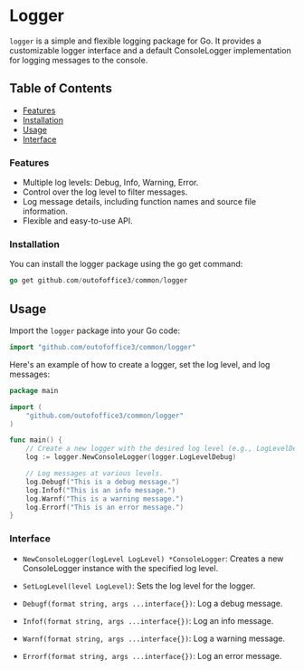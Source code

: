# Logger 

`logger` is a simple and flexible logging package for Go. It provides a customizable logger interface and a default ConsoleLogger implementation for logging messages to the console.

## Table of Contents

- [Features](#features)
- [Installation](#installation)
- [Usage](#usage)
- [Interface](#usage)

### Features

- Multiple log levels: Debug, Info, Warning, Error.
- Control over the log level to filter messages.
- Log message details, including function names and source file information.
- Flexible and easy-to-use API.

### Installation

You can install the logger package using the go get command:

``` go 
go get github.com/outofoffice3/common/logger
```

## Usage

Import the `logger` package into your Go code:
``` go
import "github.com/outofoffice3/common/logger"
```

Here's an example of how to create a logger, set the log level, and log messages:

``` go
package main

import (
	"github.com/outofoffice3/common/logger"
)

func main() {
	// Create a new logger with the desired log level (e.g., LogLevelDebug).
	log := logger.NewConsoleLogger(logger.LogLevelDebug)

	// Log messages at various levels.
	log.Debugf("This is a debug message.")
	log.Infof("This is an info message.")
	log.Warnf("This is a warning message.")
	log.Errorf("This is an error message.")
}
```

### Interface

- `NewConsoleLogger(logLevel LogLevel) *ConsoleLogger`: Creates a new ConsoleLogger instance with the specified log level.

- `SetLogLevel(level LogLevel)`: Sets the log level for the logger.

- `Debugf(format string, args ...interface{})`: Log a debug message.
- `Infof(format string, args ...interface{})`: Log an info message.
- `Warnf(format string, args ...interface{})`: Log a warning message.
- `Errorf(format string, args ...interface{})`: Log an error message.
